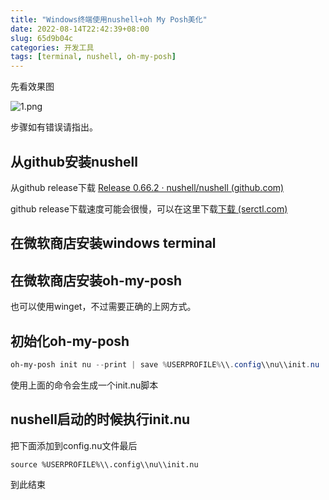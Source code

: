```yaml
---
title: "Windows终端使用nushell+oh My Posh美化"
date: 2022-08-14T22:42:39+08:00
slug: 65d9b04c
categories: 开发工具
tags: [terminal, nushell, oh-my-posh]
---
```


先看效果图

![1.png](https://p9-juejin.byteimg.com/tos-cn-i-k3u1fbpfcp/dfad52c6272b41f28eecd429506f3d7f~tplv-k3u1fbpfcp-watermark.image?)

步骤如有错误请指出。

## 从github安装nushell
从github release下载 [Release 0.66.2 · nushell/nushell (github.com)](https://github.com/nushell/nushell/releases/tag/0.66.2)

github release下载速度可能会很慢，可以在这里下载[下载 (serctl.com)](https://d.serctl.com/)

## 在微软商店安装windows terminal

## 在微软商店安装oh-my-posh
也可以使用winget，不过需要正确的上网方式。

## 初始化oh-my-posh
```powershell
oh-my-posh init nu --print | save %USERPROFILE%\\.config\\nu\\init.nu
```
使用上面的命令会生成一个init.nu脚本

## nushell启动的时候执行init.nu
把下面添加到config.nu文件最后
```
source %USERPROFILE%\\.config\\nu\\init.nu
```

到此结束

